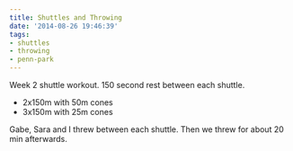 ```yaml
---
title: Shuttles and Throwing
date: '2014-08-26 19:46:39'
tags:
- shuttles
- throwing
- penn-park
---
```


Week 2 shuttle workout. 150 second rest between each shuttle. 

- 2x150m with 50m cones
- 3x150m with 25m cones

Gabe, Sara and I threw between each shuttle. Then we threw for about 20 min afterwards.

